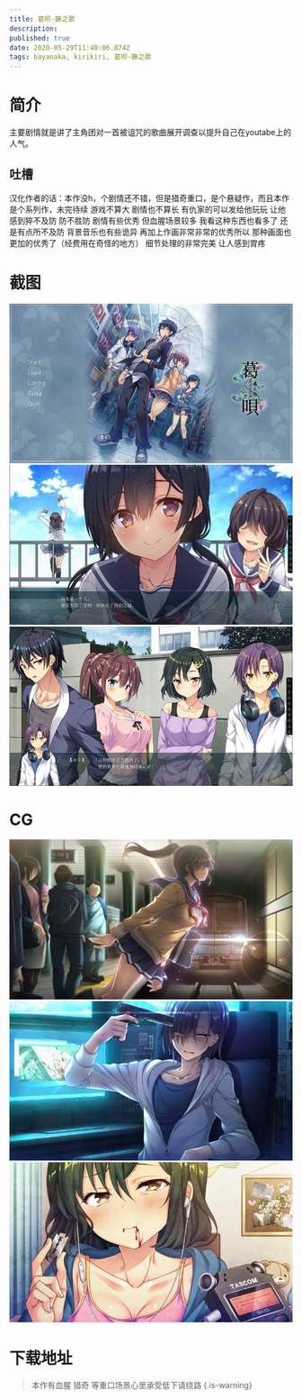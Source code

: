 ```yaml
---
title: 葛呗-藤之歌
description: 
published: true
date: 2020-05-29T11:40:06.874Z
tags: bayanaka, kirikiri, 葛呗-藤之歌
---
```


# 简介
主要剧情就是讲了主角团对一首被诅咒的歌曲展开调查以提升自己在youtabe上的人气。

## 吐槽
汉化作者的话：本作没h，个剧情还不错，但是猎奇重口，是个悬疑作，而且本作是个系列作，未完待续
游戏不算大 剧情也不算长 有仇家的可以发给他玩玩 让他感到猝不及防  防不胜防
剧情有些优秀 但血腥场景较多 我看这种东西也看多了 还是有点所不及防 背景音乐也有些诡异
再加上作画非常非常的优秀所以 那种画面也更加的优秀了（经费用在奇怪的地方） 细节处理的非常完美 让人感到胃疼

# 截图
![1.jpg](/pic/葛呗-藤之歌/1.jpg)
![2.jpg](/pic/葛呗-藤之歌/2.jpg)
![3.jpg](/pic/葛呗-藤之歌/3.jpg)

# CG

![4.jpg](/pic/葛呗-藤之歌/4.jpg)
![5.jpg](/pic/葛呗-藤之歌/5.jpg)
![6.jpg](/pic/葛呗-藤之歌/6.jpg)

# 下载地址
> 本作有血腥  猎奇  等重口场景心里承受低下请绕路
{.is-warning}


